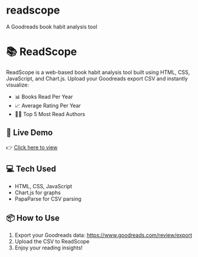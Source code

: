 # readscope
A Goodreads book habit analysis tool
# 📚 ReadScope

ReadScope is a web-based book habit analysis tool built using HTML, CSS, JavaScript, and Chart.js. Upload your Goodreads export CSV and instantly visualize:

- 📊 Books Read Per Year
- 📈 Average Rating Per Year
- 🧑‍💻 Top 5 Most Read Authors

## 🚀 Live Demo
👉 [Click here to view](https://your-username.github.io/readscope/)

## 💻 Tech Used
- HTML, CSS, JavaScript
- Chart.js for graphs
- PapaParse for CSV parsing

## 📦 How to Use
1. Export your Goodreads data: https://www.goodreads.com/review/export
2. Upload the CSV to ReadScope
3. Enjoy your reading insights!
